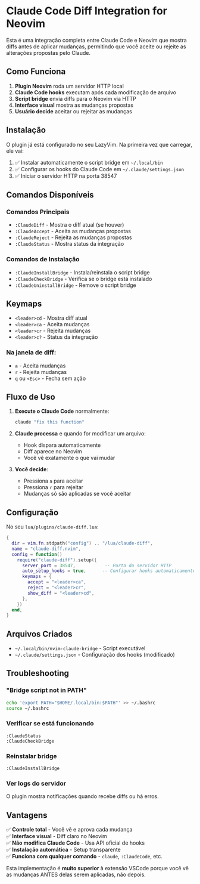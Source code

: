 # Claude Code Diff Integration for Neovim

Esta é uma integração completa entre Claude Code e Neovim que mostra diffs antes de aplicar mudanças, permitindo que você aceite ou rejeite as alterações propostas pelo Claude.

## Como Funciona

1. **Plugin Neovim** roda um servidor HTTP local
2. **Claude Code hooks** executam após cada modificação de arquivo
3. **Script bridge** envia diffs para o Neovim via HTTP
4. **Interface visual** mostra as mudanças propostas
5. **Usuário decide** aceitar ou rejeitar as mudanças

## Instalação

O plugin já está configurado no seu LazyVim. Na primeira vez que carregar, ele vai:

1. ✅ Instalar automaticamente o script bridge em `~/.local/bin`
2. ✅ Configurar os hooks do Claude Code em `~/.claude/settings.json`
3. ✅ Iniciar o servidor HTTP na porta 38547

## Comandos Disponíveis

### Comandos Principais
- `:ClaudeDiff` - Mostra o diff atual (se houver)
- `:ClaudeAccept` - Aceita as mudanças propostas
- `:ClaudeReject` - Rejeita as mudanças propostas
- `:ClaudeStatus` - Mostra status da integração

### Comandos de Instalação
- `:ClaudeInstallBridge` - Instala/reinstala o script bridge
- `:ClaudeCheckBridge` - Verifica se o bridge está instalado
- `:ClaudeUninstallBridge` - Remove o script bridge

## Keymaps

- `<leader>cd` - Mostra diff atual
- `<leader>ca` - Aceita mudanças
- `<leader>cr` - Rejeita mudanças
- `<leader>c?` - Status da integração

### Na janela de diff:
- `a` - Aceita mudanças
- `r` - Rejeita mudanças  
- `q` ou `<Esc>` - Fecha sem ação

## Fluxo de Uso

1. **Execute o Claude Code** normalmente:
   ```bash
   claude "fix this function"
   ```

2. **Claude processa** e quando for modificar um arquivo:
   - Hook dispara automaticamente
   - Diff aparece no Neovim
   - Você vê exatamente o que vai mudar

3. **Você decide**:
   - Pressiona `a` para aceitar
   - Pressiona `r` para rejeitar
   - Mudanças só são aplicadas se você aceitar

## Configuração

No seu `lua/plugins/claude-diff.lua`:

```lua
{
  dir = vim.fn.stdpath("config") .. "/lua/claude-diff",
  name = "claude-diff.nvim", 
  config = function()
    require("claude-diff").setup({
      server_port = 38547,           -- Porta do servidor HTTP
      auto_setup_hooks = true,      -- Configurar hooks automaticamente  
      keymaps = {
        accept = "<leader>ca",
        reject = "<leader>cr",
        show_diff = "<leader>cd",
      },
    })
  end,
}
```

## Arquivos Criados

- `~/.local/bin/nvim-claude-bridge` - Script executável
- `~/.claude/settings.json` - Configuração dos hooks (modificado)

## Troubleshooting

### "Bridge script not in PATH"
```bash
echo 'export PATH="$HOME/.local/bin:$PATH"' >> ~/.bashrc
source ~/.bashrc
```

### Verificar se está funcionando
```vim
:ClaudeStatus
:ClaudeCheckBridge
```

### Reinstalar bridge
```vim
:ClaudeInstallBridge
```

### Ver logs do servidor
O plugin mostra notificações quando recebe diffs ou há erros.

## Vantagens

✅ **Controle total** - Você vê e aprova cada mudança  
✅ **Interface visual** - Diff claro no Neovim  
✅ **Não modifica Claude Code** - Usa API oficial de hooks  
✅ **Instalação automática** - Setup transparente  
✅ **Funciona com qualquer comando** - `claude`, `:ClaudeCode`, etc.  

Esta implementação é **muito superior** à extensão VSCode porque você vê as mudanças ANTES delas serem aplicadas, não depois.